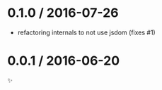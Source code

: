 
0.1.0 / 2016-07-26
==================

  * refactoring internals to not use jsdom (fixes #1)

0.0.1 / 2016-06-20
==================

:sparkles:

